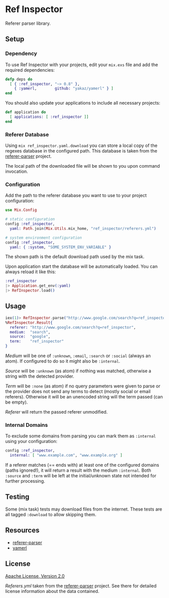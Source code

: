 # Ref Inspector

Referer parser library.


## Setup

### Dependency

To use Ref Inspector with your projects, edit your `mix.exs` file and add the
required dependencies:

```elixir
defp deps do
  [ { :ref_inspector, "~> 0.8" },
    { :yamerl,        github: "yakaz/yamerl" } ]
end
```

You should also update your applications to include all necessary projects:

```elixir
def application do
  [ applications: [ :ref_inspector ]]
end
```

### Referer Database

Using `mix ref_inspector.yaml.download` you can store a local copy of the
regexes database in the configured path. This database is taken from the
[referer-parser](https://github.com/snowplow/referer-parser) project.

The local path of the downloaded file will be shown to you upon command
invocation.

### Configuration

Add the path to the referer database you want to use to your project
configuration:

```elixir
use Mix.Config

# static configuration
config :ref_inspector,
  yaml: Path.join(Mix.Utils.mix_home, "ref_inspector/referers.yml")

# system environment configuration
config :ref_inspector,
  yaml: { :system, "SOME_SYSTEM_ENV_VARIABLE" }
```

The shown path is the default download path used by the mix task.

Upon application start the database will be automatically loaded.
You can always reload it like this:

```elixir
:ref_inspector
|> Application.get_env(:yaml)
|> RefInspector.load()
```


## Usage

```elixir
iex(1)> RefInspector.parse("http://www.google.com/search?q=ref_inspector")
%RefInspector.Result{
  referer: "http://www.google.com/search?q=ref_inspector",
  medium:  "search",
  source:  "google",
  term:    "ref_inspector"
}
```

_Medium_ will be one of `:unknown`, `:email`, `:search` or `:social`
(always an atom). If configured to do so it might also be `:internal`.

_Source_ will be `:unknown` (as atom) if nothing was matched, otherwise a string
with the detected provider.

_Term_ will be `:none` (as atom) if no query parameters were given to parse or the
provider does not send any terms to detect (mostly social or email referers).
Otherwise it will be an unencoded string will the term passed (can be empty).

_Referer_ will return the passed referer unmodified.

### Internal Domains

To exclude some domains from parsing you can mark them as `:internal` using
your configuration:

```elixir
config :ref_inspector,
  internal: [ "www.example.com", "www.example.org" ]
```

If a referer matches (== ends with) at least one of the configured domains
(paths ignored!), it will return a result with the medium `:internal`.
Both `:source` and `:term` will be left at the initial/unknown state not
intended for further processing.


## Testing

Some (mix task) tests may download files from the internet.
These tests are all tagged `:download` to allow skipping them.


## Resources

- [referer-parser](https://github.com/snowplow/referer-parser)
- [yamerl](https://github.com/yakaz/yamerl)


## License

[Apache License, Version 2.0](http://www.apache.org/licenses/LICENSE-2.0)

_Referers.yml_ taken from the [referer-parser](https://github.com/snowplow/referer-parser)
project. See there for detailed license information about the data contained.
